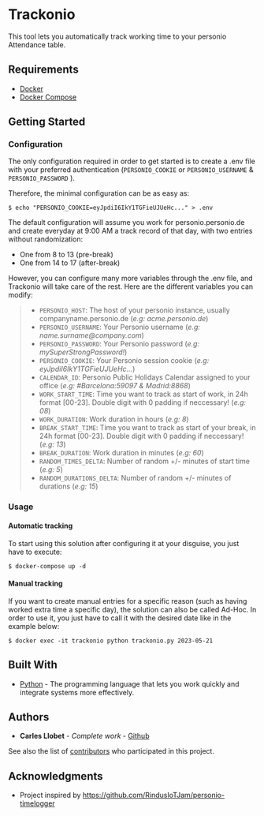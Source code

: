 # Trackonio

This tool lets you automatically track working time to your personio Attendance table.

## Requirements
- [Docker](https://docs.docker.com/get-docker/)
- [Docker Compose](https://docs.docker.com/get-started/08_using_compose/#install-docker-compose)

## Getting Started
### Configuration

The only configuration required in order to get started is to create a .env file with your preferred authentication (`PERSONIO_COOKIE` or `PERSONIO_USERNAME` & `PERSONIO_PASSWORD` ). 

Therefore, the minimal configuration can be as easy as:
```
$ echo "PERSONIO_COOKIE=eyJpdiI6IkY1TGFieUJUeHc..." > .env
```

The default configuration will assume you work for personio.personio.de and create everyday at 9:00 AM a track record of that day, with two entries without randomization:
* One from 8 to 13 (pre-break)
* One from 14 to 17 (after-break)

However, you can configure many more variables through the .env file, and Trackonio will take care of the rest.
Here are the different variables you can modify:

> - `PERSONIO_HOST`: The host of your personio instance, usually companyname.personio.de (_e.g: acme.personio.de_)
> - `PERSONIO_USERNAME`: Your Personio username (_e.g: name.surname<span>@</span>company.com_)
> - `PERSONIO_PASSWORD`: Your Personio password (_e.g: mySuperStrongPassword!_)
> - `PERSONIO_COOKIE`: Your Personio session cookie (_e.g: eyJpdiI6IkY1TGFieUJUeHc..._)
> - `CALENDAR_ID`: Personio Public Holidays Calendar assigned to your office (_e.g: #Barcelona:59097 & Madrid:8868_)
> - `WORK_START_TIME`: Time you want to track as start of work, in 24h format [00-23]. Double digit with 0 padding if neccessary! (_e.g: 08_)
> - `WORK_DURATION`: Work duration in hours (_e.g: 8_)
> - `BREAK_START_TIME`: Time you want to track as start of your break, in 24h format [00-23]. Double digit with 0 padding if neccessary! (_e.g: 13_)
> - `BREAK_DURATION`: Work duration in minutes (_e.g: 60_)
> - `RANDOM_TIMES_DELTA`: Number of random +/- minutes of start time (_e.g: 5_)
> - `RANDOM_DURATIONS_DELTA`: Number of random +/- minutes of durations (_e.g: 15_)

### Usage

#### Automatic tracking
To start using this solution after configuring it at your disguise, you just have to execute:

```
$ docker-compose up -d
```

#### Manual tracking
If you want to create manual entries for a specific reason (such as having worked extra time a specific day), the solution can also be called Ad-Hoc.
In order to use it, you just have to call it with the desired date like in the example below:
```
$ docker exec -it trackonio python trackonio.py 2023-05-21
```

## Built With

* [Python](https://www.python.org/) - The programming language that lets you work quickly and integrate systems more effectively.

## Authors

* **Carles Llobet** - *Complete work* - [Github](https://github.com/CarlesLlobet)

See also the list of [contributors](https://github.com/CarlesLlobet/Trackonio/contributors) who participated in this project.

## Acknowledgments

* Project inspired by https://github.com/RindusIoTJam/personio-timelogger
